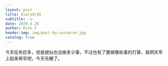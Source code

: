 ```yaml
---
layout: post
title: Diary4/26
subtitle: -v-
date: 2020.4.26
author: Rick.T
header-img: img/post-bg-universe.jpg
catalog: true
---
```


今天任务巨多，但是貌似也没做多少事，不过也有了要做哪些事的打算，我明天早上起来再写吧，今天先睡了。

